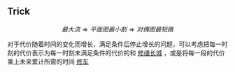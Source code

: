 



## Trick
$$最大流 \Rightarrow 平面图最小割 \Rightarrow 对偶图最短路$$

对于代价随着时间的变化而增长，满足条件后停止增长的问题，可以考虑把每一时刻的代价表示为每一时刻未满足条件的代价的和 [修缮长城](https://www.luogu.com.cn/problem/UVA1336) ，或是将每一段的代价乘上未来累计所需的时间 [修车](https://www.luogu.com.cn/problem/P2053)